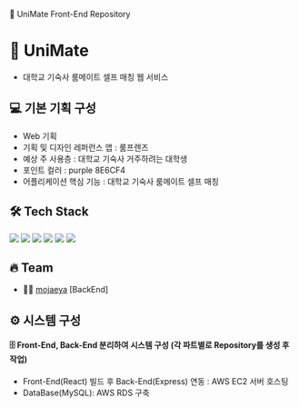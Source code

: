 📌 UniMate Front-End Repository
# 🏫 UniMate 
- 대학교 기숙사 룸메이트 셀프 매칭 웹 서비스

## 💻 기본 기획 구성
- Web 기획
- 기획 및 디자인 레퍼런스 앱 : 룸프렌즈
- 예상 주 사용층 : 대학교 기숙사 거주하려는 대학생
- 포인트 컬러 : purple 8E6CF4
- 어플리케이션 핵심 기능 : 대학교 기숙사 룸메이트 셀프 매칭

## 🛠 Tech Stack
<p>
<img src="https://img.shields.io/badge/Javascript-ffb13b?style=flat-square&logo=javascript&logoColor=white"/>
<img src="https://img.shields.io/badge/Node.js-339933?style=flat-square&logo=Node.js&logoColor=white"/>
<img src="https://img.shields.io/badge/React-61DAFB?style=flat-square&logo=React&logoColor=white"/>
<img src="https://img.shields.io/badge/Mysql-3766AB?style=flat-square&logo=MySql&logoColor=white"/>
<img src="https://img.shields.io/badge/aws-232F3E?style=flat-square&logo=Amazon AWS&logoColor=white"/>
<img src="https://img.shields.io/badge/Figma-F24E1E?style=flat-square&logo=Figma&logoColor=white"/>
</p>

## 🔥 Team              
- 👨‍💻 [mojaeya](https://github.com/mojaeya) [BackEnd]   

## ⚙️ 시스템 구성

#### 🗄 Front-End, Back-End 분리하여 시스템 구성 (각 파트별로 Repository를 생성 후 작업)

- Front-End(React) 빌드 후 Back-End(Express) 연동 : AWS EC2 서버 호스팅
- DataBase(MySQL): AWS RDS 구축 
